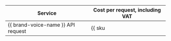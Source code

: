 | Service | Cost per request, including VAT |
| ----- | ----- |
| {{ brand-voice-name }} API request | {{ sku|RUB|ai.speech.tts.dialogue_platform|string }} |

